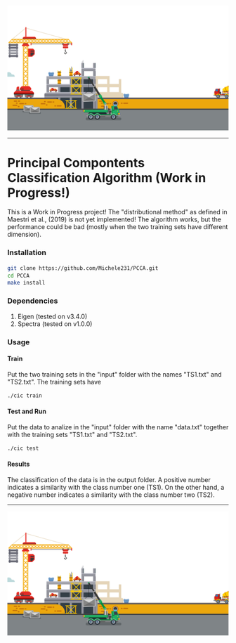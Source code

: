 ![alt text](https://github.com/Michele231/PCCA/blob/main/figures/suc.PNG)

***

# Principal Compontents Classification Algorithm (Work in Progress!)

This is a Work in Progress project! The "distributional method" as defined in Maestri et al., (2019) is not yet implemented! The algorithm works, but the performance could be bad (mostly when the two training sets have different dimension).

### Installation

```bash
git clone https://github.com/Michele231/PCCA.git
cd PCCA
make install
```

### Dependencies

1. Eigen (tested on v3.4.0)
2. Spectra (tested on v1.0.0)

### Usage

#### Train

Put the two training sets in the "input" folder with the names "TS1.txt" and "TS2.txt". The training sets have 

```bash
./cic train
```

#### Test and Run

Put the data to analize in the "input" folder with the name "data.txt" together with the training sets "TS1.txt" and "TS2.txt". 

```bash
./cic test
```

#### Results
The classification of the data is in the output folder. A positive number indicates a similarity with the class number one (TS1). On the other hand, a negative number indicates a similarity with the class number two (TS2).

***

![alt text](https://github.com/Michele231/PCCA/blob/main/figures/suc.PNG)

